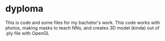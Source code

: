 # dyploma
This is code and some files for my bachelor's work. This code works with photos, making masks to teach NNs, and creates 3D model (kinda) out of .ply file with OpenGL
